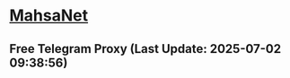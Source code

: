 
# [MahsaNet](https://t.me/mahsa_net)
## Free Telegram Proxy (Last Update: 2025-07-02 09:38:56)

    